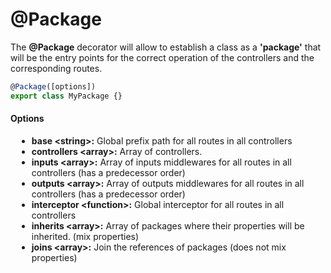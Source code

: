 # @Package

The **@Package** decorator will allow to establish a class as a **'package'** that will be the entry points for the correct operation of the controllers and the corresponding routes.

```js
@Package([options])
export class MyPackage {}
```

#### Options

<div style="padding-left: 10px">

- **base \<string\>:** Global prefix path for all routes in all controllers
- **controllers \<array\>:** Array of controllers.
- **inputs \<array\>:** Array of inputs middlewares for all routes in all controllers (has a predecessor order)
- **outputs \<array\>:** Array of outputs middlewares for all routes in all controllers (has a predecessor order)
- **interceptor \<function\>:** Global interceptor for all routes in all controllers
- **inherits \<array\>:** Array of packages where their properties will be inherited. (mix properties)
- **joins \<array\>:** Join the references of packages (does not mix properties)

</div>